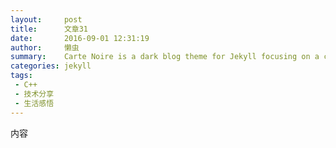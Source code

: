 ```yaml
---
layout:     post
title:      文章31
date:       2016-09-01 12:31:19
author:     懒虫
summary:    Carte Noire is a dark blog theme for Jekyll focusing on a clear reading experience.
categories: jekyll
tags:
 - C++
 - 技术分享
 - 生活感悟
---
```



内容

[1]: http://www.jacobtomlinson.co.uk/
